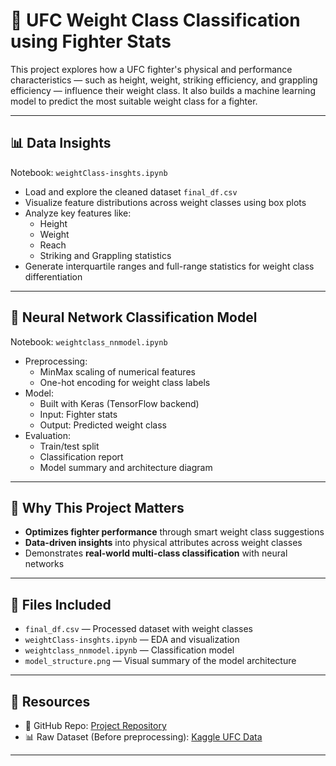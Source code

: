 # 🥊 UFC Weight Class Classification using Fighter Stats

This project explores how a UFC fighter's physical and performance characteristics — such as height, weight, striking efficiency, and grappling efficiency — influence their weight class. It also builds a machine learning model to predict the most suitable weight class for a fighter.

---

## 📊 Data Insights

Notebook: `weightClass-insghts.ipynb`

- Load and explore the cleaned dataset `final_df.csv`
- Visualize feature distributions across weight classes using box plots
- Analyze key features like:
  - Height
  - Weight
  - Reach
  - Striking and Grappling statistics
- Generate interquartile ranges and full-range statistics for weight class differentiation

---

## 🤖 Neural Network Classification Model

Notebook: `weightclass_nnmodel.ipynb`

- Preprocessing:
  - MinMax scaling of numerical features
  - One-hot encoding for weight class labels
- Model:
  - Built with Keras (TensorFlow backend)
  - Input: Fighter stats
  - Output: Predicted weight class
- Evaluation:
  - Train/test split
  - Classification report
  - Model summary and architecture diagram

---

## 🧠 Why This Project Matters

- **Optimizes fighter performance** through smart weight class suggestions
- **Data-driven insights** into physical attributes across weight classes
- Demonstrates **real-world multi-class classification** with neural networks

---

## 📁 Files Included

- `final_df.csv` — Processed dataset with weight classes
- `weightClass-insghts.ipynb` — EDA and visualization
- `weightclass_nnmodel.ipynb` — Classification model
- `model_structure.png` — Visual summary of the model architecture

---

## 🔗 Resources

- 📂 GitHub Repo: [Project Repository](https://github.com/bosshussien/Weight-Class-Classification-NN.git)
- 📊 Raw Dataset (Before preprocessing): [Kaggle UFC Data](https://www.kaggle.com/datasets/rajeevw/ufcdata)

---
